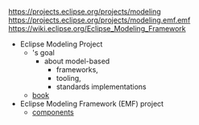 https://projects.eclipse.org/projects/modeling
https://projects.eclipse.org/projects/modeling.emf.emf
https://wiki.eclipse.org/Eclipse_Modeling_Framework

* Eclipse Modeling Project
  * 's goal
    * about model-based 
      * frameworks,
      * tooling,
      * standards implementations
  * [book](https://www.amazon.com/EMF-Eclipse-Modeling-Framework-2nd/dp/0321331885)
* Eclipse Modeling Framework (EMF) project
  * [components](https://wiki.eclipse.org/Category:EMF)
